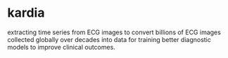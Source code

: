 # kardia
extracting time series from ECG images to convert billions of ECG images collected globally over decades into data for training better diagnostic models to improve clinical outcomes.
